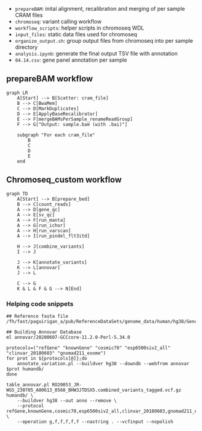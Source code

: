- `prepareBAM`: inital alignment, recalibration and merging of per sample CRAM files
- `chromoseq`: variant calling workflow
- `workflow_scripts`: helper scripts in chromoseq WDL
- `input_files`: static data files used for chromoseq
- `organize_output.sh`: group output files from chromoseq into per sample directory
- `analysis.ipynb`: generate the final output TSV file with annotation
- `04.14.csv`: gene panel annotation per sample

## prepareBAM workflow
```mermaid
graph LR
    A[Start] --> B[Scatter: cram_file]
    B --> C[BwaMem]
    C --> D[MarkDuplicates]
    D --> E[ApplyBaseRecalibrator]
    E --> F[mergeBAMsPerSample_renameReadGroup]
    F --> G["Output: sample.bam (with .bai)"]

    subgraph "For each cram_file"
        B
        C
        D
        E
    end
```

## Chromoseq_custom workflow
```mermaid
graph TD
    A[Start] --> B[prepare_bed]
    B --> C[count_reads]
    A --> D[gene_qc]
    A --> E[sv_qc]
    A --> F[run_manta]
    A --> G[run_ichor]
    A --> H[run_varscan]
    A --> I[run_pindel_flt3itd]
    
    H --> J[combine_variants]
    I --> J
    
    J --> K[annotate_variants]
    K --> L[annovar]
    J --> L
    
    C --> G
    K & L & F & G --> N[End]
```

### Helping code snippets
```
## Reference fasta file
/fh/fast/paguirigan_a/pub/ReferenceDataSets/genome_data/human/hg38/Gencode_GRCh38.primary_assembly.genome.fa

## Building Annovar Database
ml annovar/20200607-GCCcore-11.2.0-Perl-5.34.0

protocols=("refGene" "knownGene" "cosmic70" "esp6500siv2_all" "clinvar_20180603" "gnomad211_exome")
for prot in ${protocols[@]};do
	annotate_variation.pl --buildver hg38 --downdb --webfrom annovar $prot humandb/
done

table_annovar.pl RO20053_JR-WGS_230705_A00613_0568_BHW3JTDSX5.combined_variants_tagged.vcf.gz humandb/ \
	--buildver hg38 --out anno --remove \
	--protocol refGene,knownGene,cosmic70,esp6500siv2_all,clinvar_20180603,gnomad211_exome \
	--operation g,f,f,f,f,f --nastring . --vcfinput --nopolish
```